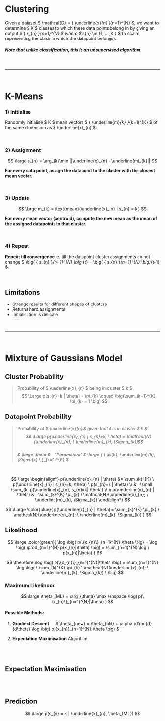 # Clustering

Given a dataset $ \mathcal{D} = \{ \underline{x}_{n} \}_{n=1}^{N} $, we want to determine $ K $ classes to which these data points belong in by giving an output $ \{ s_{n} \}_{n=1}^{N} $ where $ s_{n} \in \{1, ..., K \} $ (a scalar representing the class in which the datapoint belongs).

##### Note that unlike classification, this is an unsupervised algorithm.


</br><hr></br>

# K-Means


### 1) Initialise 
Randomly initialise $ K $ mean vectors $ \{ \underline{m}_{k} \}_{k=1}^{K} $ of the same dimension as $ \underline{x}_{n} $.

</br>

### 2) Assignment
$$ \large s_{n} = \arg_{k}\min ||\underline{x}_{n} - \underline{m}_{k}|| $$

**For every data point, assign the datapoint to the cluster with the closest mean vector.**

</br>

### 3) Update

$$ \large m_{k} = \text{mean}(\underline{x}_{n} | s_{n} = k ) $$

**For every mean vector (centroid), compute the new mean as the mean of the assigned datapoints in that cluster.**

</br>

### 4) Repeat

**Repeat till convergence** ie. till the datapoint cluster assignments do not change $ \big( \{ s_{n} \}_{n=1}^{N} \big)_{t} = \big( \{ s_{n} \}_{n=1}^{N} \big)_{t-1} $.

</br>

## Limitations

- Strange results for different shapes of clusters
- Returns hard assignments
- Initialisation is delicate

 
</br><hr></br>

# Mixture of Gaussians Model

## Cluster Probability
> Probability of $ \underline{x}_{n} $ being in cluster $ k $
$$ \Large p(s_{n}=k | \theta) = \pi_{k} \qquad \big(\sum_{k=1}^{K} \pi_{k} = 1 \big) $$

## Datapoint Probability
> Probability of $ \underline{x}_{n} $ given that it is in cluster $ k $
$$ \Large p(\underline{x}_{n} | s_{n}=k, \theta) = \mathcal{N}(\underline{x}_{n}; \ \underline{m}_{k}, \Sigma_{k})$$ </br>
$ \large \theta $ - "Parameters" $ \large \{ \ \pi_{k}, \underline{m}_{k}, \Sigma_{k} \ \}_{k=1}^{K} $ </br>


</br>


$$ \large
\begin{align*}
p(\underline{x}_{n} | \theta) &= \sum_{k}^{K} \ p(\underline{x}_{n} | s_{n}=k, \theta) \ p(s_{n}=k | \theta) \\
&= \small \sum_{k} p(\underline{x}_{n}, s_{n}=k| \theta) \\ \\
p(\underline{x}_{n} | \theta) &= \sum_{k}^{K} \pi_{k} \ \mathcal{N}(\underline{x}_{n}; \ \underline{m}_{k}, \Sigma_{k})
\end{align*}
$$

$$ \Large \color{blue}{ p(\underline{x}_{n} | \theta) = \sum_{k}^{K} \pi_{k} \ \mathcal{N}(\underline{x}_{n}; \ \underline{m}_{k}, \Sigma_{k}) } $$

## Likelihood

$$ \large \color{green}{
\log \big( p(\{x_{n}\}_{n=1}^{N}|\theta \big) = \log \big( 
 \prod_{n=1}^{N} p(x_{n}|\theta) \big) = \sum_{n=1}^{N} \log \ p(x_{n}|\theta)
} 
$$

$$ \therefore \log \big( p(\{x_{n}\}_{n=1}^{N}|\theta \big) = \sum_{n=1}^{N} \log \big( \ \sum_{k}^{K} \pi_{k} \ \mathcal{N}(\underline{x}_{n}; \ \underline{m}_{k}, \Sigma_{k}) \ \big)
$$

### Maximum Likelihood

$$ \large \theta_{ML} = \arg_{\theta} \max \enspace \log( p(\{x_{n}\}_{n=1}^{N}|\theta) ) $$

#### Possible Methods:
1) **Gradient Descent** &emsp; $ \theta_{new} = \theta_{old} + \alpha \dfrac{d}{d\theta} \log \big( p(\{x_{n}\}_{n=1}^{N}|\theta \big)  $

2) **Expectation Maximisation** Algorithm

</br> </br>

## Expectation Maximisation









</br> </br>

## Prediction

$$ \large p(s_{n} = k | \underline{x}_{n}, \theta_{ML}) $$








